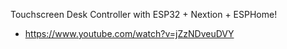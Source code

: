 Touchscreen Desk Controller with ESP32 + Nextion + ESPHome!
- https://www.youtube.com/watch?v=jZzNDveuDVY
